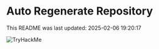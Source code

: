 # Auto Regenerate Repository

This README was last updated: 2025-02-06 19:20:17

 ![TryHackMe](https://tryhackme.com/badge/533634)